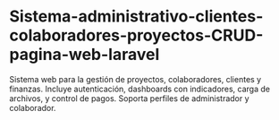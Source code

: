 # Sistema-administrativo-clientes-colaboradores-proyectos-CRUD-pagina-web-laravel
Sistema web para la gestión de proyectos, colaboradores, clientes y finanzas. Incluye autenticación, dashboards con indicadores, carga de archivos, y control de pagos. Soporta perfiles de administrador y colaborador.
